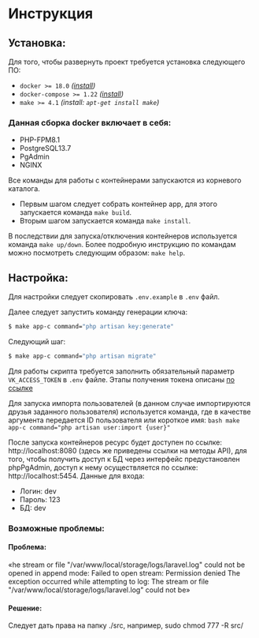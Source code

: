 # Инструкция

## Установка:

Для того, чтобы развернуть проект требуется установка следующего ПО:

- `docker >= 18.0` _([install](https://docs.docker.com/engine/install/ubuntu/))_
-	`docker-compose >= 1.22` _([install](https://docs.docker.com/compose/install/))_
- `make >= 4.1` _(install: `apt-get install make`)_

### Данная сборка docker включает в себя:

- PHP-FPM8.1
- PostgreSQL13.7
- PgAdmin
- NGINX

Все команды для работы с контейнерами запускаются из корневого каталога.

- Первым шагом следует собрать контейнер app, для этого запускается команда `make build`.
- Вторым шагом запускается команда `make install`.

В последствии для запуска/отключения контейнеров используется команда `make up/down`. Более подробную инструкцию по командам можно посмотреть следующим образом: `make help`.

## Настройка:

Для настройки следует скопировать `.env.example` в `.env` файл. 

Далее следует запустить команду генерации ключа:
```bash 
$ make app-c command="php artisan key:generate"
```

Следующий шаг:
```bash 
$ make app-c command="php artisan migrate"
```

Для работы скрипта требуется заполнить обязательный параметр `VK_ACCESS_TOKEN` в `.env` файле. Этапы получения токена описаны [по ссылке](https://yakovtsov.ru/poleznoe/kak-poluchit-token-vkontakte#Как_получить_ключ_доступа_приложения) 

Для запуска импорта пользователей (в данном случае импортируются друзья заданного пользователя) используется команда, где в качестве аргумента передается ID пользователя или короткое имя:
	```bash
		make app-c command="php artisan user:import {user}"
	```

После запуска контейнеров ресурс будет доступен по ссылке: http://localhost:8080 (здесь же приведены ссылки на методы API), для того, чтобы получить доступ к БД через интерфейс предустановлен phpPgAdmin, доступ к нему осуществляется по ссылке: http://localhost:5454. Данные для входа:

- Логин: dev
- Пароль: 123
- БД: dev

### Возможные проблемы:
#### Проблема:
«he stream or file "/var/www/local/storage/logs/laravel.log" could not be opened in append mode: Failed to open stream: Permission denied The exception occurred while attempting to log: The stream or file "/var/www/local/storage/logs/laravel.log" could not be»
#### Решение: 
Следует дать права на папку ./src, например, sudo chmod 777 -R src/
